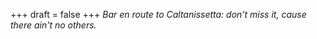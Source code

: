 
+++
draft = false
+++
_Bar en route to Caltanissetta: don't miss it, cause there ain't no others._
